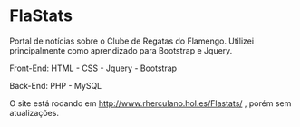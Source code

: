 # FlaStats

Portal de notícias sobre o Clube de Regatas do Flamengo.
Utilizei principalmente como aprendizado para Bootstrap e Jquery.

Front-End: HTML - CSS - Jquery - Bootstrap

Back-End: PHP - MySQL

O site está rodando em http://www.rherculano.hol.es/Flastats/ , porém sem atualizações. 
